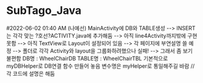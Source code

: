 # SubTago_Java

#2022-06-02 01:40 AM (나예선)
MainActivity에 DB와 TABLE생성
 --> INSERT는 각각 맞는 ?호선?ACTIVITY.java에 추가해둠
 --> 아직 line4Activity까지밖에 구현 못함
 --> 아직 TextView로 Layout이 설정되어 있음
 --> 각 페이지에 부연설명 쓸 예정
 --> 폴더로 각각 Activity와 layout을 그룹화하려했으나 실패! --> 그래서 좀 보기 불편함
DB명 : WheelChairDB
TABLE명 : WheelChairTBL
기본적으로 myDBHelper로 DB연결 함수 만들어 놓음 변수명은 myHelper로 통일해주길 바람
//각 코드에 설명은 해둠

